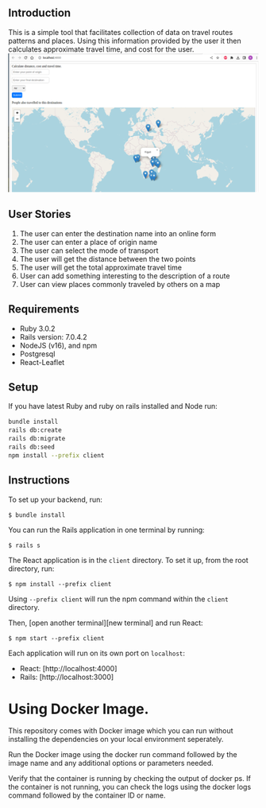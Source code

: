 ## Introduction
This is a simple tool that facilitates collection of data on travel routes patterns and places. Using this information provided by the user it then calculates approximate travel time, and cost for the user.
![plot](homepage.png)

## User Stories
1. The user can enter the destination name into an online form
1. The user can enter a place of origin name
1. The user can select the mode of transport
1. The user will get the distance between the two points
1. The user will get the total approximate travel time
1. User can add something interesting to the description of a route
1. User can view places commonly traveled by others on a map
## Requirements
- Ruby 3.0.2
- Rails version: 7.0.4.2
- NodeJS (v16), and npm
- Postgresql
- React-Leaflet

## Setup
If you have latest Ruby and ruby on rails installed and Node run:
```sh
bundle install
rails db:create
rails db:migrate
rails db:seed
npm install --prefix client
```
## Instructions
To set up your backend, run:

```console
$ bundle install
```

You can run the Rails application in one terminal by running:

```console
$ rails s
```

The React application is in the `client` directory. To set it up, from the root directory, run:

```console
$ npm install --prefix client
```
Using `--prefix client` will run the npm command within the `client` directory.

Then, [open another terminal][new terminal] and run React:

```console
$ npm start --prefix client
```
Each application will run on its own port on `localhost`:

- React: [http://localhost:4000]
- Rails: [http://localhost:3000]

# Using Docker Image.
This repository comes with Docker image which you can run without installing the dependencies on your local environment seperately.

Run the Docker image using the docker run command followed by the image name and any additional options or parameters needed. 

Verify that the container is running by checking the output of docker ps. If the container is not running, you can check the logs using the docker logs command followed by the container ID or name.
